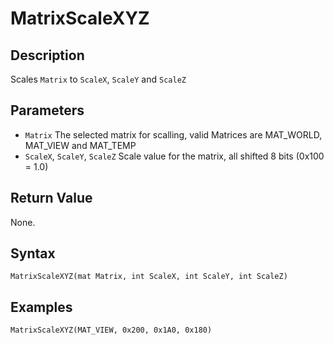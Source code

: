 # MatrixScaleXYZ

## Description
Scales `Matrix` to `ScaleX`, `ScaleY` and `ScaleZ`

## Parameters
- `Matrix`
The selected matrix for scalling, valid Matrices are MAT_WORLD, MAT_VIEW and MAT_TEMP
- `ScaleX`, `ScaleY`, `ScaleZ`
Scale value for the matrix, all shifted 8 bits (0x100 = 1.0)

## Return Value
None.

## Syntax
```
MatrixScaleXYZ(mat Matrix, int ScaleX, int ScaleY, int ScaleZ)
```

## Examples
```
MatrixScaleXYZ(MAT_VIEW, 0x200, 0x1A0, 0x180)
```